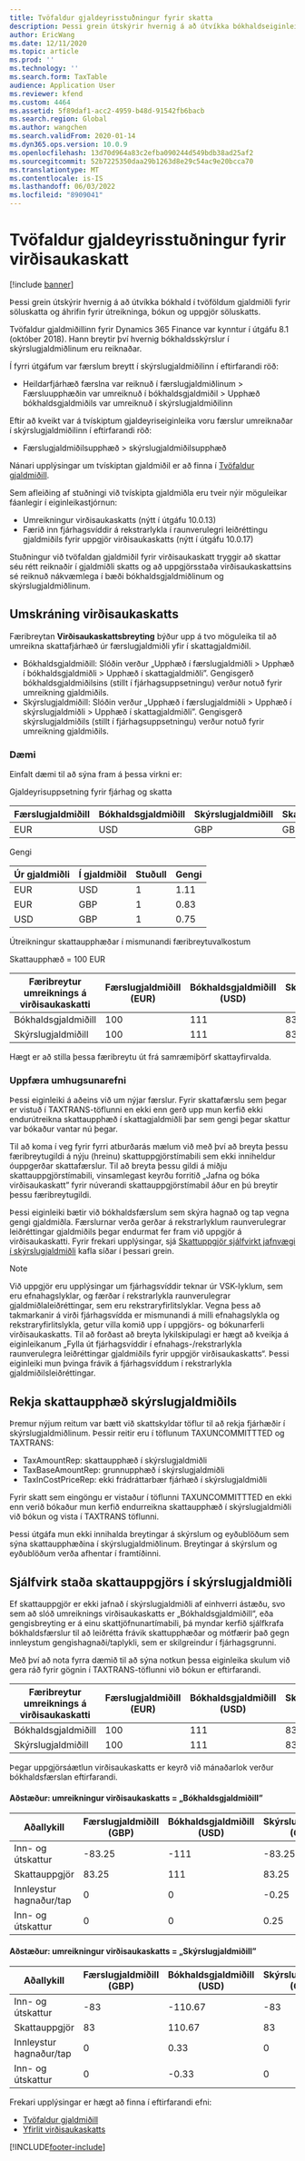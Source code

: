 ```yaml
---
title: Tvöfaldur gjaldeyrisstuðningur fyrir skatta
description: Þessi grein útskýrir hvernig á að útvíkka bókhaldseiginleika með tvöföldum gjaldmiðli í skattléni og áhrifin fyrir skattútreikning og bókun
author: EricWang
ms.date: 12/11/2020
ms.topic: article
ms.prod: ''
ms.technology: ''
ms.search.form: TaxTable
audience: Application User
ms.reviewer: kfend
ms.custom: 4464
ms.assetid: 5f89daf1-acc2-4959-b48d-91542fb6bacb
ms.search.region: Global
ms.author: wangchen
ms.search.validFrom: 2020-01-14
ms.dyn365.ops.version: 10.0.9
ms.openlocfilehash: 13d70d964a83c2efba090244d549bdb38ad25af2
ms.sourcegitcommit: 52b7225350daa29b1263d8e29c54ac9e20bcca70
ms.translationtype: MT
ms.contentlocale: is-IS
ms.lasthandoff: 06/03/2022
ms.locfileid: "8909041"
---
```

# <a name="dual-currency-support-for-sales-tax"></a>Tvöfaldur gjaldeyrisstuðningur fyrir virðisaukaskatt
[!include [banner](../includes/banner.md)]

Þessi grein útskýrir hvernig á að útvíkka bókhald í tvöföldum gjaldmiðli fyrir söluskatta og áhrifin fyrir útreikninga, bókun og uppgjör söluskatts.

Tvöfaldur gjaldmiðillinn fyrir Dynamics 365 Finance var kynntur í útgáfu 8.1 (október 2018). Hann breytir því hvernig bókhaldsskýrslur í skýrslugjaldmiðlinum eru reiknaðar.

Í fyrri útgáfum var færslum breytt í skýrslugjaldmiðilinn í eftirfarandi röð: 

- Heildarfjárhæð færslna var reiknuð í færslugjaldmiðlinum > Færsluupphæðin var umreiknuð í bókhaldsgjaldmiðil > Upphæð bókhaldsgjaldmiðils var umreiknuð í skýrslugjaldmiðilinn

Eftir að kveikt var á tvískiptum gjaldeyriseiginleika voru færslur umreiknaðar í skýrslugjaldmiðilinn í eftirfarandi röð:

- Færslugjaldmiðilsupphæð > skýrslugjaldmiðilsupphæð

Nánari upplýsingar um tvískiptan gjaldmiðil er að finna í [Tvöfaldur gjaldmiðill](dual-currency.md).

Sem afleiðing af stuðningi við tvískipta gjaldmiðla eru tveir nýir möguleikar fáanlegir í eiginleikastjórnun: 

- Umreikningur virðisaukaskatts (nýtt í útgáfu 10.0.13)
- Færið inn fjárhagsvíddir á rekstrarlykla í raunverulegri leiðréttingu gjaldmiðils fyrir uppgjör virðisaukaskatts (nýtt í útgáfu 10.0.17)

Stuðningur við tvöfaldan gjaldmiðil fyrir virðisaukaskatt tryggir að skattar séu rétt reiknaðir í gjaldmiðli skatts og að uppgjörsstaða virðisaukaskattsins sé reiknuð nákvæmlega í bæði bókhaldsgjaldmiðlinum og skýrslugjaldmiðlinum.

## <a name="sales-tax-conversion"></a>Umskráning virðisaukaskatts

Færibreytan **Virðisaukaskattsbreyting** býður upp á tvo möguleika til að umreikna skattafjárhæð úr færslugjaldmiðli yfir í skattagjaldmiðil. 

- Bókhaldsgjaldmiðill: Slóðin verður „Upphæð í færslugjaldmiðli > Upphæð í bókhaldsgjaldmiðli > Upphæð í skattagjaldmiðli”. Gengisgerð bókhaldsgjaldmiðilsins (stillt í fjárhagsuppsetningu) verður notuð fyrir umreikning gjaldmiðils.
- Skýrslugjaldmiðill: Slóðin verður „Upphæð í færslugjaldmiðli > Upphæð í skýrslugjaldmiðli > Upphæð í skattagjaldmiðli”. Gengisgerð skýrslugjaldmiðils (stillt í fjárhagsuppsetningu) verður notuð fyrir umreikning gjaldmiðils.

### <a name="example"></a>Dæmi

Einfalt dæmi til að sýna fram á þessa virkni er:

Gjaldeyrisuppsetning fyrir fjárhag og skatta

| Færslugjaldmiðill | Bókhaldsgjaldmiðill | Skýrslugjaldmiðill | Skattagjaldmiðill |
| -------------------- | ------------------- | ------------------ | ------------ |
| EUR                  | USD                 | GBP                | GBP          |

Gengi

| Úr gjaldmiðli | Í gjaldmiðil | Stuðull | Gengi |
| ------------- | ----------- | ------ | ------------- |
| EUR           | USD         | 1      | 1.11          |
| EUR           | GBP         | 1      | 0.83          |
| USD           | GBP         | 1      | 0.75          |

Útreikningur skattaupphæðar í mismunandi færibreytuvalkostum

Skattaupphæð = 100 EUR

| Færibreytur umreiknings á virðisaukaskatti | Færslugjaldmiðill (EUR) | Bókhaldsgjaldmiðill (USD) | Skýrslugjaldmiðill (GBP) | Skattagjaldmiðill (GBP) |
| ------------------------------- | -------------------------- | ------------------------- | ------------------------ | ------------------ |
| Bókhaldsgjaldmiðill             | 100                        | 111                       | 83                       | **83.25**          |
| Skýrslugjaldmiðill              | 100                        | 111                       | 83                       | **83**             |

Hægt er að stilla þessa færibreytu út frá samræmiþörf skattayfirvalda.


### <a name="upgrade-consideration"></a>Uppfæra umhugsunarefni

Þessi eiginleiki á aðeins við um nýjar færslur. Fyrir skattafærslu sem þegar er vistuð í TAXTRANS-töflunni en ekki enn gerð upp mun kerfið ekki endurútreikna skattaupphæð í skattagjaldmiðli þar sem gengi þegar skattur var bókaður vantar nú þegar.

Til að koma í veg fyrir fyrri atburðarás mælum við með því að breyta þessu færibreytugildi á nýju (hreinu) skattuppgjörstímabili sem ekki inniheldur óuppgerðar skattafærslur. Til að breyta þessu gildi á miðju skattauppgjörstímabili, vinsamlegast keyrðu forritið „Jafna og bóka virðisaukaskatt” fyrir núverandi skattauppgjörstímabil áður en þú breytir þessu færibreytugildi.

Þessi eiginleiki bætir við bókhaldsfærslum sem skýra hagnað og tap vegna gengi gjaldmiðla. Færslurnar verða gerðar á rekstrarlyklum raunverulegrar leiðréttingar gjaldmiðils þegar endurmat fer fram við uppgjör á virðisaukaskatti. Fyrir frekari upplýsingar, sjá [Skattuppgjör sjálfvirkt jafnvægi í skýrslugjaldmiðli](#tax-settlement-auto-balance-in-reporting-currency) kafla síðar í þessari grein.

> [!NOTE]
> Við uppgjör eru upplýsingar um fjárhagsvíddir teknar úr VSK-lyklum, sem eru efnahagslyklar, og færðar í rekstrarlykla raunverulegrar gjaldmiðlaleiðréttingar, sem eru rekstraryfirlitslyklar. Vegna þess að takmarkanir á virði fjárhagsvídda er mismunandi á milli efnahagslykla og rekstraryfirlitslykla, getur villa komið upp í uppgjörs- og bókunarferli virðisaukaskatts. Til að forðast að breyta lykilskipulagi er hægt að kveikja á eiginleikanum „Fylla út fjárhagsvíddir í efnahags-/rekstrarlykla raunverulegra leiðréttingar gjaldmiðils fyrir uppgjör virðisaukaskatts“. Þessi eiginleiki mun þvinga frávik á fjárhagsvíddum í rekstrarlykla gjaldmiðilsleiðréttingar. 

## <a name="track-reporting-currency-tax-amount"></a>Rekja skattaupphæð skýrslugjaldmiðils

Þremur nýjum reitum var bætt við skattskyldar töflur til að rekja fjárhæðir í skýrslugjaldmiðlinum. Þessir reitir eru í töflunum TAXUNCOMMITTTED og TAXTRANS:

- TaxAmountRep: skattaupphæð í skýrslugjaldmiðli
- TaxBaseAmountRep: grunnupphæð í skýrslugjaldmiðli
- TaxInCostPriceRep: ekki frádráttarbær fjárhæð í skýrslugjaldmiðli

Fyrir skatt sem eingöngu er vistaður í töflunni TAXUNCOMMITTTED en ekki enn verið bókaður mun kerfið endurreikna skattaupphæð í skýrslugjaldmiðli við bókun og vista í TAXTRANS töflunni.

Þessi útgáfa mun ekki innihalda breytingar á skýrslum og eyðublöðum sem sýna skattaupphæðina í skýrslugjaldmiðlinum. Breytingar á skýrslum og eyðublöðum verða afhentar í framtíðinni.



## <a name="tax-settlement-auto-balance-in-reporting-currency"></a>Sjálfvirk staða skattauppgjörs í skýrslugjaldmiðli

Ef skattauppgjör er ekki jafnað í skýrslugjaldmiðli af einhverri ástæðu, svo sem að slóð umreiknings virðisaukaskatts er „Bókhaldsgjaldmiðill“, eða gengisbreyting er á einu skattjöfnunartímabili, þá myndar kerfið sjálfkrafa bókhaldsfærslur til að leiðrétta frávik skattupphæðar og mótfærir það gegn innleystum gengishagnaði/taplykli, sem er skilgreindur í fjárhagsgrunni.

Með því að nota fyrra dæmið til að sýna notkun þessa eiginleika skulum við gera ráð fyrir gögnin í TAXTRANS-töflunni við bókun er eftirfarandi.

| Færibreytur umreiknings á virðisaukaskatti | Færslugjaldmiðill (EUR) | Bókhaldsgjaldmiðill (USD) | Skýrslugjaldmiðill (GBP) | Skattagjaldmiðill (GBP) |
| ------------------------------- | -------------------------- | ------------------------- | ------------------------ | ------------------ |
| Bókhaldsgjaldmiðill             | 100                        | 111                       | 83                       | **83.25**          |
| Skýrslugjaldmiðill              | 100                        | 111                       | 83                       | **83**             |

Þegar uppgjörsáætlun virðisaukaskatts er keyrð við mánaðarlok verður bókhaldsfærslan eftirfarandi.
#### <a name="scenario-sales-tax-conversion--accounting-currency"></a>Aðstæður: umreikningur virðisaukaskatts = „Bókhaldsgjaldmiðill”

| Aðallykill           | Færslugjaldmiðill (GBP) | Bókhaldsgjaldmiðill (USD) | Skýrslugjaldmiðill (GBP) |
| ---------------------- | -------------------------- | ------------------------- | ------------------------ |
| Inn- og útskattur | -83.25                     | -111                      | -83.25                   |
| Skattauppgjör         | 83.25                      | 111                       | 83.25                    |
| Innleystur hagnaður/tap     | 0                          | 0                         | -0.25                    |
| Inn- og útskattur | 0                          | 0                         | 0.25                     |

#### <a name="scenario-sales-tax-conversion--reporting-currency"></a>Aðstæður: umreikningur virðisaukaskatts = „Skýrslugjaldmiðill”


| Aðallykill           | Færslugjaldmiðill (GBP) | Bókhaldsgjaldmiðill (USD) | Skýrslugjaldmiðill (GBP) |
| ---------------------- | -------------------------- | ------------------------- | ------------------------ |
| Inn- og útskattur | -83                        | -110.67                   | -83                      |
| Skattauppgjör         | 83                         | 110.67                    | 83                       |
| Innleystur hagnaður/tap     | 0                          | 0.33                      | 0                        |
| Inn- og útskattur | 0                          | -0.33                     | 0                        |



Frekari upplýsingar er hægt að finna í eftirfarandi efni:

- [Tvöfaldur gjaldmiðill](dual-currency.md)
- [Yfirlit virðisaukaskatts](indirect-taxes-overview.md)



[!INCLUDE[footer-include](../../includes/footer-banner.md)]
